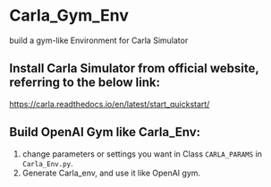 # Carla_Gym_Env
build a gym-like Environment for Carla Simulator

## Install Carla Simulator from official website, referring to the below link:
https://carla.readthedocs.io/en/latest/start_quickstart/

## Build OpenAI Gym like Carla_Env:
1. change parameters or settings you want in Class `CARLA_PARAMS` in `Carla_Env.py`.
2. Generate Carla_env, and use it like OpenAI gym.

